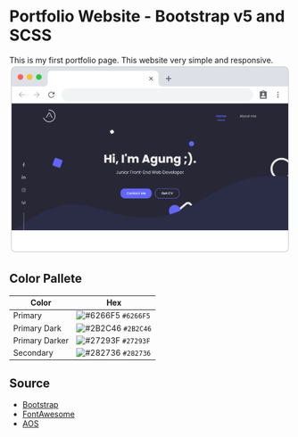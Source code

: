 # Portfolio Website - Bootstrap v5 and SCSS
This is my first portfolio page. This website very simple and responsive.
![homepage](/assets/img/project-2.png)

## Color Pallete
 Color         | Hex           
 ------------- |-------------
 Primary       | ![#6266F5](https://via.placeholder.com/15/6266F5/000000?text=+) `#6266F5`
 Primary Dark  | ![#2B2C46](https://via.placeholder.com/15/2B2C46/000000?text=+) `#2B2C46`
 Primary Darker| ![#27293F](https://via.placeholder.com/15/27293F/000000?text=+) `#27293F`
 Secondary     | ![#282736](https://via.placeholder.com/15/282736/000000?text=+) `#282736`

## Source
- [Bootstrap](https://getbootstrap.com/)
- [FontAwesome](https://fontawesome.com/)
- [AOS](https://michalsnik.github.io/aos/)
